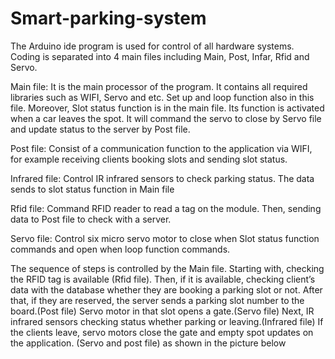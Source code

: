 # Smart-parking-system
The Arduino ide program is used for control of all hardware systems. Coding is separated into 4 main files including Main, Post, Infar, Rfid and Servo. 

Main file: It is the main processor of the program. It contains all required libraries such as WIFI, Servo and etc. Set up and loop function also in this file. Moreover, Slot status function is in the main file. Its function is activated when a car leaves the spot. It will command the servo to close by Servo file and update status to the server by Post file.

Post file: Consist of a communication function to the application via WIFI, for example receiving clients booking slots and sending slot status. 

Infrared file: Control IR infrared sensors to check parking status. The data sends to slot status function in Main file 

Rfid file: Command RFID reader to read a tag on the module. Then, sending data to Post file to check with a server.

Servo file: Control six micro servo motor to close when Slot status function commands and open when loop function commands.

The sequence of steps is controlled by the Main file. Starting with, checking the RFID tag is available (Rfid file). Then, if it is available, checking client’s data with the database whether they are booking a parking slot or not. After that, if they are reserved, the server sends a parking slot number to the board.(Post file) Servo motor in that slot opens a gate.(Servo file) Next, IR infrared sensors checking status whether parking or leaving.(Infrared file) If the clients leave, servo motors close the gate and empty spot updates on the application. (Servo and post file) as shown in the picture below
